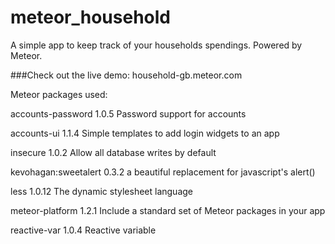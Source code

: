 # meteor_household
A simple app to keep track of your households spendings. Powered by Meteor.

###Check out the live demo: household-gb.meteor.com

Meteor packages used:

  accounts-password     1.0.5  Password support for accounts
  
  accounts-ui           1.1.4  Simple templates to add login widgets to an app
  
  insecure              1.0.2  Allow all database writes by default
  
  kevohagan:sweetalert  0.3.2  a beautiful replacement for javascript's alert() 
  
  less                  1.0.12  The dynamic stylesheet language
  
  meteor-platform       1.2.1  Include a standard set of Meteor packages in your app
  
  reactive-var          1.0.4  Reactive variable
